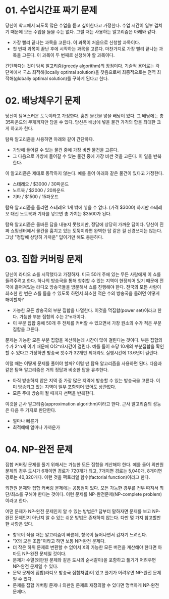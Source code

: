 # 01. 수업시간표 짜기 문제

당신이 학교에서 되도록 많은 수업을 듣고 싶어한다고 가정한다.
수업 시간이 일부 겹치기 때문에 모든 수업을 들을 수는 없다.
그럴 때는 사용하는 알고리즘은 아래와 같다.

- 가장 빨리 끝나는 과목을 고른다. 이 과목이 처음으로 신청할 과목이다.
- 첫 번째 과목이 끝난 후에 시작하는 과목을 고른다. 마찬가지로 가장 빨리 끝나는 과목을 고른다. 이 과목이 두 번째로 신청해야 할 과목이다.

간단하다는 것이 탐욕 알고리즘(greedy algorithm)의 장점이다.
기술적 용어로는 각 단계에서 국소 최적해(locally optimal solution)을 찾음으로써 최종적으로는 전역 최적해(globally optimal solution)를 구하게 된다고 한다.


# 02. 배낭채우기 문제

당신이 탐욕스러운 도둑이라고 가정한다.
훔친 물건을 넣을 배낭이 있다. 그 배낭에는 총 35파운드의 무게까지만 담을 수 있다.
당신은 배낭에 넣을 물건 가격의 합을 최대한 크게 하고자 한다.

탐욕 알고리즘을 사용하면 아래와 같이 간단하다.
- 가방에 들어갈 수 있는 물건 중에 가장 비싼 물건을 고른다.
- 그 다음으로 가방에 들어갈 수 있는 물건 중에 가장 비싼 것을 고른다. 이 일을 반복한다.

이 알고리즘은 제대로 동작하지 않는다.
예를 들어 아래와 같은 물건이 있다고 가정한다.
- 스테레오 / $3000 / 30파운드
- 노트북 / $2000 / 20파운드
- 기타 / $1500 / 15파운드

탐욕 알고리즘을 돌리면 스테레오 1개 밖에 넣을 수 없다. (가격 $3000)
하지만 스테레오 대신 노트북과 기타를 넣으면 총 가치는 $3500가 된다.


탐욕 알고리즘은 올바른 답을 내놓지 못했지만, 정답에 상당히 가까운 답이다. 당신이 진짜 쇼핑센터에서 물건을 훔치고 있는 도둑이라면 완벽한 답 같은 걸 신경쓰지는 않는다. 그냥 "정답에 상당히 가까운" 답이기만 해도 충분하다.


# 03. 집합 커버링 문제

당신이 라디오 쇼를 시작했다고 가정하자. 미국 50개 주에 있는 무든 사람에게 이 쇼를 들려주려고 한다. 하나의 방송국을 통해 청취할 수 있는 지역이 한정되어 있기 때문에 전국에 흩어져있는 라디오 방송국들을 방문해서 쇼를 진행해야 한다. 전국의 모든 사람이 최소한 한 번은 쇼를 들을 수 있도록 하면서 최소한 적은 수의 방송국을 돌려면 어떻게 해야할까?


- 가능한 모든 방송국의 부분 집합을 나열한다. 이것을 멱집합(power set)이라고 한다. 가능한 부분 집합의 수는 2^n개이다.
- 이 부분 집합 중에 50개 주 전체를 커버할 수 있으면서 가장 원소의 수가 적은 부분집합을 고른다.


문제는 가능한 모든 부분 집합을 계산하는데 시간이 많이 걸린다는 것이다. 부분 집합의 수가 2^n개 이기 때문에 O(2^n)시간이 걸린다. 예를 들어 초당 10개의 부분집합을 확인할 수 있다고 가정하면 방송국 갯수가 32개만 되더라도 실행시간에 13.6년이 걸린다.

이럴 때는 어떻게 문제를 풀어야 할까?
이럴 땐 탐욕 알고리즘을 사용하면 된다. 다음과 같은 탐욕 알고리즘은 거의 정답과 비슷한 답을 유추한다.

- 아직 방송하지 않은 지역 중 가장 많은 지역에 방송할 수 있는 방송국을 고른다. 이미 방송되고 있는 지역이 일부 포함되어 있어도 상관없다.
- 모든 주에 방송이 될 때까지 선택을 반복한다.

이것을 근사 알고리즘(approximation algorithm)이라고 한다.
근사 알고리즘의 성능은 다음 두 가지로 판단한다.
- 얼마나 빠른가
- 최적해에 얼마나 가까운가


# 04. NP-완전 문제

집합 커버링 문제를 풀기 위해서는 가능한 모든 집합을 계산해야 한다.
예를 들어 외판원 문제의 경우 도시가 6개이면 경로가 720개가 되고, 7개이면 경로는 5,040개, 8개이면 경로는 40,320개다. 이런 것을 팩토리얼 함수(factorial function)이라고 한다.


외판원 문제와 집합 커버링 문제에는 공통점이 있다. 모든 가능한 경우를 전부 따져서 최단/최소를 구해야 한다는 것이다. 이런 문제를 NP-완전문제(NP-complete problem)이라고 한다.


어떤 문제가 NP-완전 문제인지 알 수 있는 방법은?
답부터 말하자면 문제를 보고 NP-완전 문제인지 아닌지 알 수 있는 쉬운 방법은 존재하지 않는다. 다만 몇 가지 참고할만한 사항은 있다.
- 항목이 적을 때는 알고리즘이 빠른데, 항목이 늘어나면서 갑자기 느려진다.
- "X의 모든 조합"이라고 하면 보통 NP-완전 문제다.
- 더 작은 하위 문제로 변환할 수 없어서 X의 가능한 모든 버전을 계산해야 한다면 아마도 NP-완전 문제일 것이다.
- 문제가 수열(외판원 문제와 같은 도시의 순서같이)을 포함하고 풀기가 어려우면 NP-완전 문제일 수 있다.
- 문약 문제에 집합(라디오 방송국 집합처럼)이 있고 풀기가 어려우면 NP-완전 문제일 수 있다.
- 문제를 집합 커버링 문제나 외판원 문제로 재정의할 수 있다면 명백하게 NP-완전 문제다.
